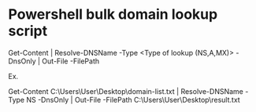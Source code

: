 <h1>Powershell bulk domain lookup script</h1>


Get-Content <path of domain list> | Resolve-DNSName -Type <Type of lookup (NS,A,MX)> -DnsOnly | Out-File -FilePath <path of where you want the results saved>

Ex. 

Get-Content C:\Users\User\Desktop\domain-list.txt | Resolve-DNSName -Type NS -DnsOnly | Out-File -FilePath C:\Users\User\Desktop\result.txt




